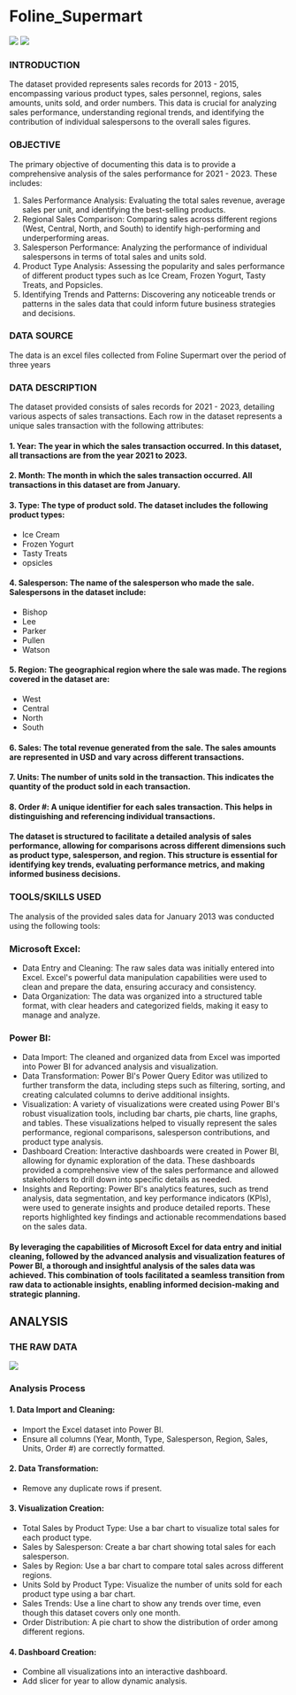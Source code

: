 # Foline_Supermart
![](Foline_pix.jpeg) ![](Foline_pix.jpeg)
### INTRODUCTION
The dataset provided represents sales records for 2013 - 2015, encompassing various product types, sales personnel, regions, sales amounts, units sold, and order numbers. This data is crucial for analyzing sales performance, understanding regional trends, and identifying the contribution of individual salespersons to the overall sales figures.
### OBJECTIVE
The primary objective of documenting this data is to provide a comprehensive analysis of the sales performance for 2021 - 2023. These includes:
  1.	Sales Performance Analysis: Evaluating the total sales revenue, average sales per unit, and identifying the best-selling products.
  2.	Regional Sales Comparison: Comparing sales across different regions (West, Central, North, and South) to identify high-performing and underperforming areas.
  3.	Salesperson Performance: Analyzing the performance of individual salespersons in terms of total sales and units sold.
  4.	Product Type Analysis: Assessing the popularity and sales performance of different product types such as Ice Cream, Frozen Yogurt, Tasty Treats, and Popsicles.
  5.	Identifying Trends and Patterns: Discovering any noticeable trends or patterns in the sales data that could inform future business strategies and decisions.
### DATA SOURCE
The data is an excel files collected from Foline Supermart over the period of three years
### DATA DESCRIPTION
The dataset provided consists of sales records for 2021 - 2023, detailing various aspects of sales transactions. Each row in the dataset represents a unique sales transaction with the following attributes:
#### 1.	Year: The year in which the sales transaction occurred. In this dataset, all transactions are from the year 2021 to 2023.
#### 2.	Month: The month in which the sales transaction occurred. All transactions in this dataset are from January.
#### 3.	Type: The type of product sold. The dataset includes the following product types:
- Ice Cream
- Frozen Yogurt
-  Tasty Treats
-   opsicles
#### 4.	Salesperson: The name of the salesperson who made the sale. Salespersons in the dataset include:
- Bishop
- Lee
- Parker
- Pullen
- Watson
#### 5.	Region: The geographical region where the sale was made. The regions covered in the dataset are:
- West
- Central
- North
- South
#### 6.	Sales: The total revenue generated from the sale. The sales amounts are represented in USD and vary across different transactions.
#### 7.	Units: The number of units sold in the transaction. This indicates the quantity of the product sold in each transaction.
#### 8.	Order #: A unique identifier for each sales transaction. This helps in distinguishing and referencing individual transactions.
#### The dataset is structured to facilitate a detailed analysis of sales performance, allowing for comparisons across different dimensions such as product type, salesperson, and region. This structure is essential for identifying key trends, evaluating performance metrics, and making informed business decisions.
### TOOLS/SKILLS USED
The analysis of the provided sales data for January 2013 was conducted using the following tools:
### Microsoft Excel:
- Data Entry and Cleaning: The raw sales data was initially entered into Excel. Excel's powerful data manipulation capabilities were used to clean and prepare the data, ensuring accuracy and consistency.
- Data Organization: The data was organized into a structured table format, with clear headers and categorized fields, making it easy to manage and analyze.
### Power BI:
- Data Import: The cleaned and organized data from Excel was imported into Power BI for advanced analysis and visualization.
- Data Transformation: Power BI's Power Query Editor was utilized to further transform the data, including steps such as filtering, sorting, and creating calculated columns to derive additional insights.
- Visualization: A variety of visualizations were created using Power BI's robust visualization tools, including bar charts, pie charts, line graphs, and tables. These visualizations helped to visually represent the sales performance, regional comparisons, salesperson contributions, and product type analysis.
- Dashboard Creation: Interactive dashboards were created in Power BI, allowing for dynamic exploration of the data. These dashboards provided a comprehensive view of the sales performance and allowed stakeholders to drill down into specific details as needed.
- Insights and Reporting: Power BI's analytics features, such as trend analysis, data segmentation, and key performance indicators (KPIs), were used to generate insights and produce detailed reports. These reports highlighted key findings and actionable recommendations based on the sales data.
#### By leveraging the capabilities of Microsoft Excel for data entry and initial cleaning, followed by the advanced analysis and visualization features of Power BI, a thorough and insightful analysis of the sales data was achieved. This combination of tools facilitated a seamless transition from raw data to actionable insights, enabling informed decision-making and strategic planning.
## ANALYSIS
### THE RAW DATA
![](Data_set.PNG)
### Analysis Process
#### 1.	Data Import and Cleaning:
- Import the Excel dataset into Power BI.
- Ensure all columns (Year, Month, Type, Salesperson, Region, Sales, Units, Order #) are correctly formatted.
#### 2.	Data Transformation:
- Remove any duplicate rows if present.
#### 3.	Visualization Creation:
- Total Sales by Product Type: Use a bar chart to visualize total sales for each product type.
- Sales by Salesperson: Create a bar chart showing total sales for each salesperson.
- Sales by Region: Use a bar chart to compare total sales across different regions.
- Units Sold by Product Type: Visualize the number of units sold for each product type using a bar chart.
- Sales Trends: Use a line chart to show any trends over time, even though this dataset covers only one month.
- Order Distribution: A pie chart to show the distribution of order among different regions.
#### 4.	Dashboard Creation:
- Combine all visualizations into an interactive dashboard.
- Add slicer for year to allow dynamic analysis.

